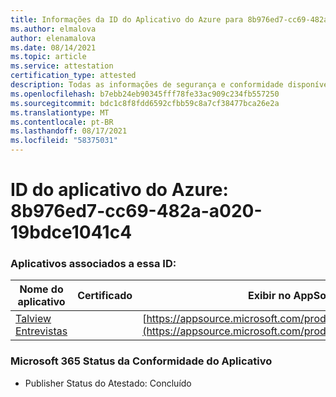 ```yaml
---
title: Informações da ID do Aplicativo do Azure para 8b976ed7-cc69-482a-a020-19bdce1041c4
ms.author: elmalova
author: elenamalova
ms.date: 08/14/2021
ms.topic: article
ms.service: attestation
certification_type: attested
description: Todas as informações de segurança e conformidade disponíveis para 8b976ed7-cc69-482a-a020-19bdce1041c4.
ms.openlocfilehash: b7ebb24eb90345fff78fe33ac909c234fb557250
ms.sourcegitcommit: bdc1c8f8fdd6592cfbb59c8a7cf38477bca26e2a
ms.translationtype: MT
ms.contentlocale: pt-BR
ms.lasthandoff: 08/17/2021
ms.locfileid: "58375031"
---
```

# <a name="azure-app-id-8b976ed7-cc69-482a-a020-19bdce1041c4"></a>ID do aplicativo do Azure: 8b976ed7-cc69-482a-a020-19bdce1041c4


### <a name="apps-associated-with-this-id"></a>Aplicativos associados a essa ID:
| **Nome do aplicativo** | **Certificado** | **Exibir no AppSource** |
|--------------|---------------|-----------------------|
| [Talview Entrevistas](https://docs.microsoft.com/microsoft-365-app-certification/forward/WA200002437) |  | [https://appsource.microsoft.com/product/office/WA200002437](https://appsource.microsoft.com/product/office/WA200002437) |

### <a name="microsoft-365-app-compliance-status"></a>Microsoft 365 Status da Conformidade do Aplicativo
- Publisher Status do Atestado: Concluído
